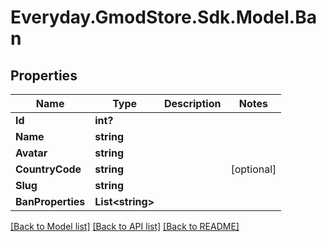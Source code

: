 # Everyday.GmodStore.Sdk.Model.Ban
## Properties

Name | Type | Description | Notes
------------ | ------------- | ------------- | -------------
**Id** | **int?** |  | 
**Name** | **string** |  | 
**Avatar** | **string** |  | 
**CountryCode** | **string** |  | [optional] 
**Slug** | **string** |  | 
**BanProperties** | **List&lt;string&gt;** |  | 

[[Back to Model list]](../README.md#documentation-for-models) [[Back to API list]](../README.md#documentation-for-api-endpoints) [[Back to README]](../README.md)


